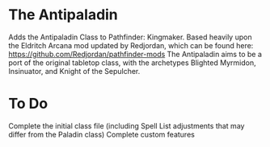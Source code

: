 # The Antipaladin
Adds the Antipaladin Class to Pathfinder: Kingmaker. Based heavily upon the Eldritch Arcana mod updated by Redjordan, which can be found here: https://github.com/Redjordan/pathfinder-mods
The Antipaladin aims to be a port of the original tabletop class, with the archetypes Blighted Myrmidon, Insinuator, and Knight of the Sepulcher.

# To Do
  Complete the initial class file (including Spell List adjustments that may differ from the Paladin class)
  Complete custom features
